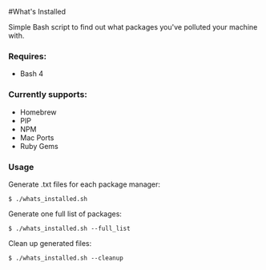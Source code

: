 #What's Installed

Simple Bash script to find out what packages you've polluted your machine with.

### Requires:

* Bash 4

### Currently supports:

* Homebrew
* PIP
* NPM
* Mac Ports
* Ruby Gems

### Usage

Generate .txt files for each package manager:

    $ ./whats_installed.sh

Generate one full list of packages:

    $ ./whats_installed.sh --full_list

Clean up generated files:

    $ ./whats_installed.sh --cleanup
